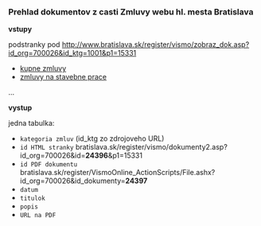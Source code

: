 ### Prehlad dokumentov z casti Zmluvy webu hl. mesta Bratislava

**vstupy**

podstranky pod http://www.bratislava.sk/register/vismo/zobraz_dok.asp?id_org=700026&id_ktg=1001&p1=15331

* [kupne zmluvy](http://www.bratislava.sk/register/vismo/zobraz_dok.asp?id_org=700026&id_ktg=1154&archiv=0&p1=15331)
* [zmluvy na stavebne prace](http://www.bratislava.sk/register/vismo/zobraz_dok.asp?id_org=700026&id_ktg=1125&archiv=0&p1=15331)

...


**vystup**

jedna tabulka:

* `kategoria zmluv` (id_ktg zo zdrojoveho URL)
* `id HTML stranky` bratislava.sk/register/vismo/dokumenty2.asp?id_org=700026&id=**24396**&p1=15331
* `id PDF dokumentu` bratislava.sk/register/VismoOnline_ActionScripts/File.ashx?id_org=700026&id_dokumenty=**24397**
* `datum`
* `titulok`
* `popis`
* `URL na PDF`
